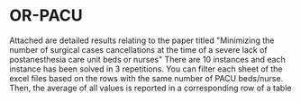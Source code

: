 # OR-PACU
Attached are detailed results relating to the paper titled "Minimizing the number of surgical cases cancellations at the time of a severe lack of postanesthesia care unit beds or nurses"
There are 10 instances and each instance has been solved in 3 repetitions.
You can filter each sheet of the excel files based on the rows with the same number of PACU beds/nurse. Then, the average of all values is reported in a corresponding row of a table
